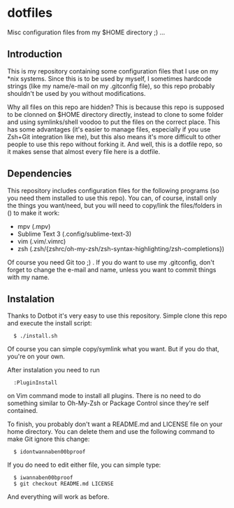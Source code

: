 # dotfiles
 
Misc configuration files from my $HOME directory ;) ...

## Introduction

This is my repository containing some configuration files that I use on my *nix systems. Since this is to be used by myself, I sometimes hardcode strings (like my name/e-mail on my .gitconfig file), so this repo probably shouldn't be used by you without modifications.
 
Why all files on this repo are hidden? This is because this repo is supposed to be clonned on $HOME directory directly, instead to clone to some folder and using symlinks/shell voodoo to put the files on the correct place. This has some advantages (it's easier to manage files, especially if you use Zsh+Git integration like me), but this also means it's more difficult to other people to use this repo without forking it. And well, this is a dotfile repo, so it makes sense that almost every file here is a dotfile.

## Dependencies

This repository includes configuration files for the following programs (so you need them installed to use this repo). You can, of course, install only the things you want/need, but you will need to copy/link the files/folders in () to make it work:

  * mpv (.mpv)
  * Sublime Text 3 (.config/sublime-text-3)
  * vim (.vim/.vimrc)
  * zsh (.zsh/{zshrc/oh-my-zsh/zsh-syntax-highlighting/zsh-completions})

Of course you need Git too ;) . If you do want to use my .gitconfig, don't
forget to change the e-mail and name, unless you want to commit things with my
name.
 
## Instalation

Thanks to Dotbot it's very easy to use this repository. Simple clone this repo and execute the install script:

```
  $ ./install.sh
```

Of course you can simple copy/symlink what you want. But if you do that, you're on your own.

After instalation you need to run 

```
  :PluginInstall
```

on Vim command mode to install all plugins. There is no need to do something similar to Oh-My-Zsh or Package Control since they're self contained.

To finish, you probably don't want a README.md and LICENSE file on your home directory. You can delete them and use the following command to make Git ignore this change:

```
  $ idontwannaben00bproof
```

If you do need to edit either file, you can simple type:

```
  $ iwannaben00bproof
  $ git checkout README.md LICENSE
```

And everything will work as before.
